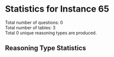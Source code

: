 # Statistics for Instance 65<br/>
Total number of questions: 0<br/>
Total number of tables: 3<br/>
Total 0 unique reasoning types are produced.<br/>
## Reasoning Type Statistics<br/>
